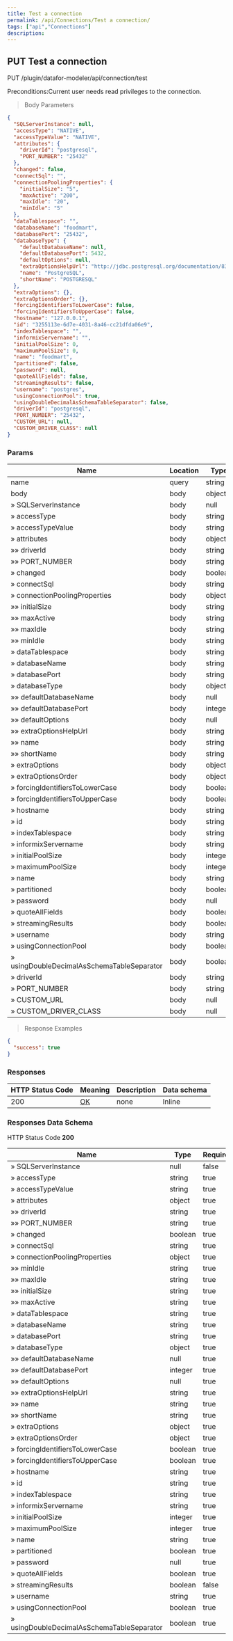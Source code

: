 ```yaml
---
title: Test a connection
permalink: /api/Connections/Test a connection/
tags: ["api","Connections"]
description: 
---
```


## PUT Test a connection

PUT /plugin/datafor-modeler/api/connection/test

Preconditions:Current user needs read privileges to the connection.

> Body Parameters

```json
{
  "SQLServerInstance": null,
  "accessType": "NATIVE",
  "accessTypeValue": "NATIVE",
  "attributes": {
    "driverId": "postgresql",
    "PORT_NUMBER": "25432"
  },
  "changed": false,
  "connectSql": "",
  "connectionPoolingProperties": {
    "initialSize": "5",
    "maxActive": "200",
    "maxIdle": "20",
    "minIdle": "5"
  },
  "dataTablespace": "",
  "databaseName": "foodmart",
  "databasePort": "25432",
  "databaseType": {
    "defaultDatabaseName": null,
    "defaultDatabasePort": 5432,
    "defaultOptions": null,
    "extraOptionsHelpUrl": "http://jdbc.postgresql.org/documentation/83/connect.html#connection-parameters",
    "name": "PostgreSQL",
    "shortName": "POSTGRESQL"
  },
  "extraOptions": {},
  "extraOptionsOrder": {},
  "forcingIdentifiersToLowerCase": false,
  "forcingIdentifiersToUpperCase": false,
  "hostname": "127.0.0.1",
  "id": "3255113e-6d7e-4031-8a46-cc21dfda06e9",
  "indexTablespace": "",
  "informixServername": "",
  "initialPoolSize": 0,
  "maximumPoolSize": 0,
  "name": "foodmart",
  "partitioned": false,
  "password": null,
  "quoteAllFields": false,
  "streamingResults": false,
  "username": "postgres",
  "usingConnectionPool": true,
  "usingDoubleDecimalAsSchemaTableSeparator": false,
  "driverId": "postgresql",
  "PORT_NUMBER": "25432",
  "CUSTOM_URL": null,
  "CUSTOM_DRIVER_CLASS": null
}
```

### Params

|Name|Location|Type|Required|Description|
|---|---|---|---|---|
|name|query|string| no |none|
|body|body|object| no |none|
|» SQLServerInstance|body|null| no |none|
|» accessType|body|string| yes |none|
|» accessTypeValue|body|string| yes |none|
|» attributes|body|object| yes |none|
|»» driverId|body|string| yes |none|
|»» PORT_NUMBER|body|string| yes |none|
|» changed|body|boolean| yes |none|
|» connectSql|body|string| yes |none|
|» connectionPoolingProperties|body|object| yes |none|
|»» initialSize|body|string| yes |none|
|»» maxActive|body|string| yes |none|
|»» maxIdle|body|string| yes |none|
|»» minIdle|body|string| yes |none|
|» dataTablespace|body|string| yes |none|
|» databaseName|body|string| yes |none|
|» databasePort|body|string| yes |none|
|» databaseType|body|object| yes |none|
|»» defaultDatabaseName|body|null| yes |none|
|»» defaultDatabasePort|body|integer| yes |none|
|»» defaultOptions|body|null| yes |none|
|»» extraOptionsHelpUrl|body|string| yes |none|
|»» name|body|string| yes |none|
|»» shortName|body|string| yes |none|
|» extraOptions|body|object| yes |none|
|» extraOptionsOrder|body|object| yes |none|
|» forcingIdentifiersToLowerCase|body|boolean| yes |none|
|» forcingIdentifiersToUpperCase|body|boolean| yes |none|
|» hostname|body|string| yes |none|
|» id|body|string| yes |none|
|» indexTablespace|body|string| yes |none|
|» informixServername|body|string| yes |none|
|» initialPoolSize|body|integer| yes |none|
|» maximumPoolSize|body|integer| yes |none|
|» name|body|string| yes |none|
|» partitioned|body|boolean| yes |none|
|» password|body|null| yes |none|
|» quoteAllFields|body|boolean| yes |none|
|» streamingResults|body|boolean| yes |none|
|» username|body|string| yes |none|
|» usingConnectionPool|body|boolean| yes |none|
|» usingDoubleDecimalAsSchemaTableSeparator|body|boolean| yes |none|
|» driverId|body|string| yes |none|
|» PORT_NUMBER|body|string| yes |none|
|» CUSTOM_URL|body|null| no |none|
|» CUSTOM_DRIVER_CLASS|body|null| no |none|

> Response Examples

```json
{
  "success": true
}
```

### Responses

|HTTP Status Code |Meaning|Description|Data schema|
|---|---|---|---|
|200|[OK](https://tools.ietf.org/html/rfc7231#section-6.3.1)|none|Inline|

### Responses Data Schema

HTTP Status Code **200**

|Name|Type|Required|Restrictions|Title|description|
|---|---|---|---|---|---|
|» SQLServerInstance|null|false|none||none|
|» accessType|string|true|none||none|
|» accessTypeValue|string|true|none||none|
|» attributes|object|true|none||none|
|»» driverId|string|true|none||none|
|»» PORT_NUMBER|string|true|none||none|
|» changed|boolean|true|none||none|
|» connectSql|string|true|none||none|
|» connectionPoolingProperties|object|true|none||none|
|»» minIdle|string|true|none||none|
|»» maxIdle|string|true|none||none|
|»» initialSize|string|true|none||none|
|»» maxActive|string|true|none||none|
|» dataTablespace|string|true|none||none|
|» databaseName|string|true|none||none|
|» databasePort|string|true|none||none|
|» databaseType|object|true|none||none|
|»» defaultDatabaseName|null|true|none||none|
|»» defaultDatabasePort|integer|true|none||none|
|»» defaultOptions|null|true|none||none|
|»» extraOptionsHelpUrl|string|true|none||none|
|»» name|string|true|none||none|
|»» shortName|string|true|none||none|
|» extraOptions|object|true|none||none|
|» extraOptionsOrder|object|true|none||none|
|» forcingIdentifiersToLowerCase|boolean|true|none||none|
|» forcingIdentifiersToUpperCase|boolean|true|none||none|
|» hostname|string|true|none||none|
|» id|string|true|none||none|
|» indexTablespace|string|true|none||none|
|» informixServername|string|true|none||none|
|» initialPoolSize|integer|true|none||none|
|» maximumPoolSize|integer|true|none||none|
|» name|string|true|none||none|
|» partitioned|boolean|true|none||none|
|» password|null|true|none||none|
|» quoteAllFields|boolean|true|none||none|
|» streamingResults|boolean|false|none||none|
|» username|string|true|none||none|
|» usingConnectionPool|boolean|true|none||none|
|» usingDoubleDecimalAsSchemaTableSeparator|boolean|true|none||none|
